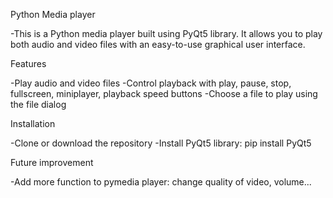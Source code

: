 Python Media player

  -This is a Python media player built using PyQt5 library. It allows you to play both audio and video files with an easy-to-use graphical user interface.

Features

  -Play audio and video files
  -Control playback with play, pause, stop, fullscreen, miniplayer, playback speed buttons
  -Choose a file to play using the file dialog

Installation

  -Clone or download the repository
  -Install PyQt5 library: pip install PyQt5

Future improvement
  
  -Add more function to pymedia player: change quality of video, volume...

